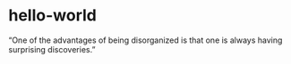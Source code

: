 # hello-world
“One of the advantages of being disorganized is that one is always having surprising discoveries.” 
